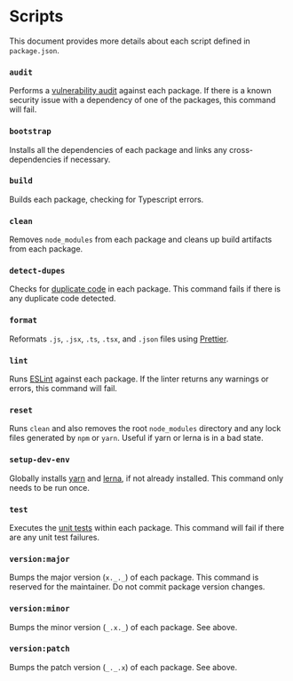 # Scripts
This document provides more details about each script defined in `package.json`.

### `audit`
Performs a [vulnerability audit](https://classic.yarnpkg.com/en/docs/cli/audit) against each package. If there is a known security issue with a dependency of one of the packages, this command will fail.

### `bootstrap`
Installs all the dependencies of each package and links any cross-dependencies if necessary.

### `build`
Builds each package, checking for Typescript errors.

### `clean`
Removes `node_modules` from each package and cleans up build artifacts from each package.

### `detect-dupes`
Checks for [duplicate code](https://github.com/kucherenko/jscpd) in each package. This command fails if there is any duplicate code detected.

### `format`
Reformats `.js`, `.jsx`, `.ts`, `.tsx`, and `.json` files using [Prettier](https://prettier.io/).

### `lint`
Runs [ESLint](https://eslint.org/) against each package. If the linter returns any warnings or errors, this command will fail.

### `reset`
Runs `clean` and also removes the root `node_modules` directory and any lock files generated by `npm` or `yarn`. Useful if yarn or lerna is in a bad state.

### `setup-dev-env`
Globally installs [yarn](https://yarnpkg.com/) and [lerna](https://github.com/lerna/lerna), if not already installed. This command only needs to be run once.

### `test`
Executes the [unit tests](https://jestjs.io/) within each package. This command will fail if there are any unit test failures.

### `version:major`
Bumps the major version (`x._._`) of each package. This command is reserved for the maintainer. Do not commit package version changes.

### `version:minor`
Bumps the minor version (`_.x._`) of each package. See above.

### `version:patch`
Bumps the patch version (`_._.x`) of each package. See above.